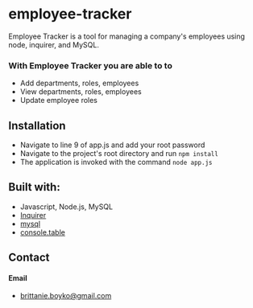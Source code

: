 # employee-tracker
Employee Tracker is a tool for managing a company's employees using node, inquirer, and MySQL.

### With Employee Tracker you are able to to
* Add departments, roles, employees
* View departments, roles, employees
* Update employee roles

## Installation
* Navigate to line 9 of app.js and add your root password
* Navigate to the project's root directory and run `npm install`
* The application is invoked with the command `node app.js`

## Built with:
* Javascript, Node.js, MySQL
* [Inquirer](https://www.npmjs.com/package/inquirer)
* [mysql](https://www.npmjs.com/package/mysql/)
* [console.table](https://www.npmjs.com/package/console.table/)


## Contact
#### Email
* brittanie.boyko@gmail.com
